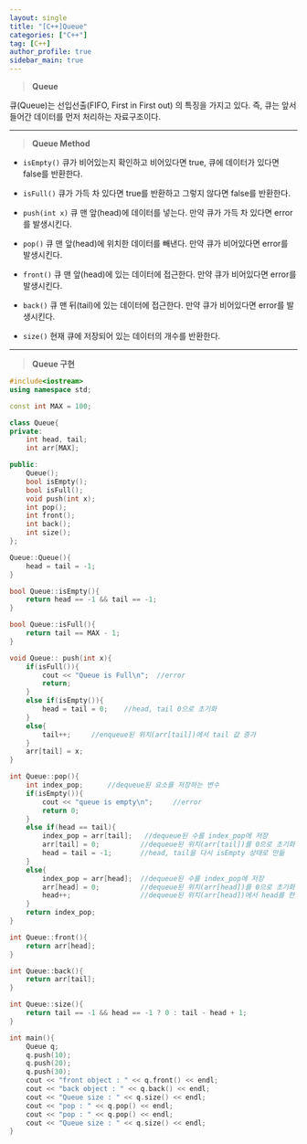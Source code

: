 ```yaml
---
layout: single
title: "[C++]Queue"
categories: ["C++"]
tag: [C++]
author_profile: true
sidebar_main: true
---
```


> **Queue**

큐(Queue)는 선입선출(FIFO, First in First out) 의 특징을 가지고 있다. 즉, 큐는 앞서 들어간 데이터를 먼저 처리하는 자료구조이다.

---

> **Queue Method**

* ```isEmpty()```
큐가 비어있는지 확인하고 비어있다면 true, 큐에 데이터가 있다면 false를 반환한다.

* ```isFull()```
큐가 가득 차 있다면 true를 반환하고 그렇지 않다면 false를 반환한다. 

* ```push(int x)```
큐 맨 앞(head)에 데이터를 넣는다. 만약 큐가 가득 차 있다면 error를 발생시킨다.

* ```pop()```
큐 맨 앞(head)에 위치한 데이터를 빼낸다. 만약 큐가 비어있다면 error를 발생시킨다.

* ```front()```
큐 맨 앞(head)에 있는 데이터에 접근한다. 만약 큐가 비어있다면 error를 발생시킨다.

* ```back()```
큐 맨 뒤(tail)에 있는 데이터에 접근한다. 만약 큐가 비어있다면 error를 발생시킨다.

* ```size()```
현재 큐에 저장되어 있는 데이터의 개수를 반환한다.

---

> **Queue 구현**

```cpp
#include<iostream>
using namespace std;

const int MAX = 100;

class Queue{
private:
    int head, tail;
    int arr[MAX];

public:
    Queue();
    bool isEmpty();
    bool isFull();
    void push(int x);
    int pop();
    int front();
    int back();
    int size();
};

Queue::Queue(){
    head = tail = -1;
}

bool Queue::isEmpty(){
    return head == -1 && tail == -1;
}

bool Queue::isFull(){
    return tail == MAX - 1;
}

void Queue:: push(int x){
    if(isFull()){
        cout << "Queue is Full\n";	//error
        return;
    }
    else if(isEmpty()){
        head = tail = 0;    //head, tail 0으로 초기화
    }
    else{
        tail++;		//enqueue된 위치(arr[tail])에서 tail 값 증가
    }
    arr[tail] = x; 
}

int Queue::pop(){
    int index_pop;      //dequeue된 요소를 저장하는 변수
    if(isEmpty()){
        cout << "queue is empty\n";		//error
        return 0;
    }
    else if(head == tail){
        index_pop = arr[tail];   //dequeue된 수를 index_pop에 저장
        arr[tail] = 0;          //dequeue된 위치(arr[tail])를 0으로 초기화
        head = tail = -1;		//head, tail을 다시 isEmpty 상태로 만듦
    }
    else{
        index_pop = arr[head];  //dequeue된 수를 index_pop에 저장
        arr[head] = 0;          //dequeue된 위치(arr[head])를 0으로 초기화
        head++;                 //dequeue된 위치(arr[head])에서 head를 한 칸 증가
    }
    return index_pop;
}

int Queue::front(){
    return arr[head];
}

int Queue::back(){
    return arr[tail];
}

int Queue::size(){
    return tail == -1 && head == -1 ? 0 : tail - head + 1;
}

int main(){
    Queue q;
    q.push(10);
    q.push(20);
    q.push(30);
    cout << "front object : " << q.front() << endl;
    cout << "back object : " << q.back() << endl;
    cout << "Queue size : " << q.size() << endl;
    cout << "pop : " << q.pop() << endl;
    cout << "pop : " << q.pop() << endl;
    cout << "Queue size : " << q.size() << endl;
}
```